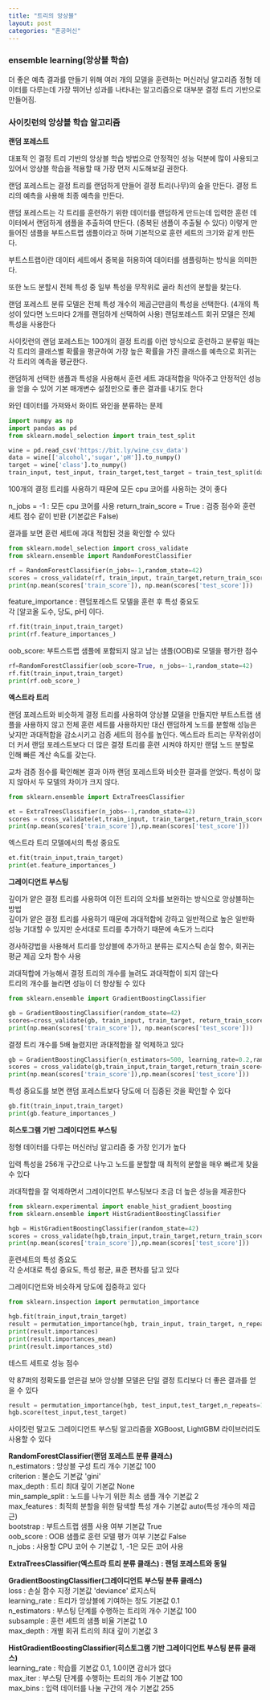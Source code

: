 ```yaml
---
title: "트리의 앙상블"
layout: post
categories: "혼공머신"
---
```


### ensemble learning(앙상블 학습)

더 좋은 예측 결과를 만들기 위해 여러 개의 모델을 훈련하는 머신러닝 알고리즘
정형 데이터를 다루는데 가장 뛰어난 성과를 나타내는 알고리즘으로 대부분 결정 트리 기반으로 만들어짐.

### 사이킷런의 앙상블 학습 알고리즘

**랜덤 포레스트**

대표적
인 결정 트리 기반의 앙상블 학습 방법으로 안정적인 성능 덕분에 많이 사용되고 있어서 앙상블 학습을 적용할 때 가장 먼저 시도해보길 권한다.

랜덤 포레스트는 결정 트리를 랜덤하게 만들어 결정 트리(나무)의 숲을 만든다. 결정 트리의 예측을 사용해 최종 예측을 만든다.

랜덤 포레스트는 각 트리를 훈련하기 위한 데이터를 랜덤하게 만드는데 입력한 훈련 데이터에서 랜덤하게 샘플을 추출하여 만든다. (중복된 샘플이 추출될 수 있다) 이렇게 만들어진 샘플을 부트스트랩 샘플이라고 하며 기본적으로 훈련 세트의 크기와 같게 만든다.

부트스트랩이란 데이터 세트에서 중복을 허용하여 데이터를 샘플링하는 방식을 의미한다.

또한 노드 분할시 전체 특성 중 일부 특성을 무작위로 골라 최선의 분할을 찾는다.

랜덤 포레스트 분류 모델은 전체 특성 개수의 제곱근만큼의 특성을 선택한다. (4개의 특성이 있다면 노드마다 2개를 랜덤하게 선택하여 사용)
랜덤포레스트 회귀 모델은 전체 특성을 사용한다

사이킷런의 랜덤 포레스트는 100개의 결정 트리를 이런 방식으로 훈련하고 분류일 때는 각 트리의 클래스별 확률을 평균하여 가장 높은 확률을 가진 클래스를 예측으로 회귀는 각 트리의 예측을 평균한다.

랜덤하게 선택한 샘플과 특성을 사용해서 훈련 세트 과대적합을 막아주고 안정적인 성능을 얻을 수 있어 기본 매개변수 설정만으로 좋은 결과를 내기도 한다

와인 데이터를 가져와서 화이트 와인을 분류하는 문제

```python
import numpy as np
import pandas as pd
from sklearn.model_selection import train_test_split

wine = pd.read_csv('https://bit.ly/wine_csv_data')
data = wine[['alcohol','sugar','pH']].to_numpy()
target = wine['class'].to_numpy()
train_input, test_input, train_target,test_target = train_test_split(data, target, test_size=0.2,random_state=42)
```

100개의 결정 트리를 사용하기 때문에 모든 cpu 코어를 사용하는 것이 좋다

n_jobs = -1 : 모든 cpu 코어를 사용
return_train_score = True : 검증 점수와 훈련 세트 점수 같이 반환 (기본값은 False)

결과를 보면 훈련 세트에 과대 적합된 것을 확인할 수 있다

```python
from sklearn.model_selection import cross_validate
from sklearn.ensemble import RandomForestClassifier

rf = RandomForestClassifier(n_jobs=-1,random_state=42)
scores = cross_validate(rf, train_input, train_target,return_train_score=True,n_jobs=-1)
print(np.mean(scores['train_score']), np.mean(scores['test_score']))
```

feature_importance : 랜덤포레스트 모델을 훈련 후 특성 중요도  
각 [알코올 도수, 당도, pH] 이다.

```python
rf.fit(train_input,train_target)
print(rf.feature_importances_)
```

oob_score: 부트스트랩 샘플에 포함되지 않고 남는 샘플(OOB)로 모델을 평가한 점수

```python
rf=RandomForestClassifier(oob_score=True, n_jobs=-1,random_state=42)
rf.fit(train_input,train_target)
print(rf.oob_score_)
```

**엑스트라 트리**

랜덤 포레스트와 비슷하게 결정 트리를 사용하여 앙상블 모델을 만들지만 부트스트랩 샘플을 사용하지 않고 전체 훈련 세트를 사용하지만 대신 랜덤하게 노드를 분할해 성능은 낮지만 과대적합을 감소시키고 검증 세트의 점수를 높인다. 엑스트라 트리는 무작위성이 더 커서 랜덤 포레스트보다 더 많은 결정 트리를 훈련 시켜야 하지만 랜덤 노드 분할로 인해 빠른 계산 속도를 갖는다.

교차 검증 점수를 확인해본 결과 아까 랜덤 포레스트와 비슷한 결과를 얻었다. 특성이 많지 않아서 두 모델의 차이가 크지 않다.

```python
from sklearn.ensemble import ExtraTreesClassifier

et = ExtraTreesClassifier(n_jobs=-1,random_state=42)
scores = cross_validate(et,train_input, train_target,return_train_score=True,n_jobs=-1)
print(np.mean(scores['train_score']),np.mean(scores['test_score']))
```

엑스트라 트리 모델에서의 특성 중요도

```python
et.fit(train_input,train_target)
print(et.feature_importances_)
```

**그레이디언트 부스팅**

깊이가 얕은 결정 트리를 사용하여 이전 트리의 오차를 보완하는 방식으로 앙상블하는 방법  
깊이가 얕은 결정 트리를 사용하기 때문에 과대적합에 강하고 일반적으로 높은 일반화 성능 기대할 수 있지만 순서대로 트리를 추가하기 때문에 속도가 느리다

경사하강법을 사용해서 트리를 앙상블에 추가하고 분류는 로지스틱 손실 함수, 회귀는 평균 제곱 오차 함수 사용

과대적합에 가능해서 결정 트리의 개수를 늘려도 과대적합이 되지 않는다  
트리의 개수를 늘리면 성능이 더 향상될 수 있다

```python
from sklearn.ensemble import GradientBoostingClassifier

gb = GradientBoostingClassifier(random_state=42)
scores=cross_validate(gb, train_input, train_target, return_train_score=True,n_jobs=-1)
print(np.mean(scores['train_score']), np.mean(scores['test_score']))
```

결정 트리 개수를 5배 늘렸지만 과대적합을 잘 억제하고 있다

```python
gb = GradientBoostingClassifier(n_estimators=500, learning_rate=0.2,random_state=42)
scores = cross_validate(gb,train_input,train_target,return_train_score=True,n_jobs=-1)
print(np.mean(scores['train_score']),np.mean(scores['test_score']))
```

특성 중요도를 보면 랜덤 포레스트보다 당도에 더 집중된 것을 확인할 수 있다

```python
gb.fit(train_input,train_target)
print(gb.feature_importances_)
```

**히스토그램 기반 그레이디언트 부스팅**

정형 데이터를 다루는 머신러닝 알고리즘 중 가장 인기가 높다

입력 특성을 256개 구간으로 나누고 노드를 분할할 때 최적의 분할을 매우 빠르게 찾을 수 있다

과대적합을 잘 억제하면서 그레이디언트 부스팅보다 조금 더 높은 성능을 제공한다

```python
from sklearn.experimental import enable_hist_gradient_boosting
from sklearn.ensemble import HistGradientBoostingClassifier

hgb = HistGradientBoostingClassifier(random_state=42)
scores = cross_validate(hgb,train_input,train_target,return_train_score=True)
print(np.mean(scores['train_score']),np.mean(scores['test_score']))
```

훈련세트의 특성 중요도  
각 순서대로 특성 중요도, 특성 평균, 표준 편차를 담고 있다

그레이디언트와 비슷하게 당도에 집중하고 있다

```python
from sklearn.inspection import permutation_importance

hgb.fit(train_input,train_target)
result = permutation_importance(hgb, train_input, train_target, n_repeats=10,random_state=42,n_jobs=-1)
print(result.importances)
print(result.importances_mean)
print(result.importances_std)
```

테스트 세트로 성능 점수

약 87퍼의 정확도를 얻은걸 보아 앙상블 모델은 단일 결정 트리보다 더 좋은 결과를 얻을 수 있다

```python
result = permutation_importance(hgb, test_input,test_target,n_repeats=10,random_state=42,n_jobs=-1)
hgb.score(test_input,test_target)
```

사이킷런 말고도 그레이디언트 부스팅 알고리즘을 XGBoost, LightGBM 라이브러리도 사용할 수 있다

**RandomForestClassifier(랜덤 포레스트 분류 클래스)**  
n_estimators : 앙상블 구성 트리 개수 기본값 100<br>criterion : 불순도 기본값 'gini'<br>max_depth : 트리 최대 깊이 기본값 None<br>min_sample_split : 노드를 나누기 위한 최소 샘플 개수 기본값 2<br>max_features : 최적희 분할을 위한 탐색할 특성 개수 기본값 auto(특성 개수의 제곱근)<br>bootstrap : 부트스트랩 샘플 사용 여부 기본값 True<br>oob_score : OOB 샘플로 훈련 모델 평가 여부 기본값 False<br>n_jobs : 사용할 CPU 코어 수 기본값 1, -1은 모든 코어 사용

**ExtraTreesClassifier(엑스트라 트리 분류 클래스) : 랜덤 포레스트와 동일**

**GradientBoostingClassifier(그레이디언트 부스팅 분류 클래스)**  
loss : 손실 함수 지정 기본값 'deviance' 로지스틱<br>learning_rate : 트리가 앙상블에 기여하는 정도 기본값 0.1<br>n_estimators : 부스팅 단계를 수행하는 트리의 개수 기본값 100<br>subsample : 훈련 세트의 샘플 비율 기본값 1.0<br>max_depth : 개별 회귀 트리의 최대 깊이 기본값 3

**HistGradientBoostingClassifier(히스토그램 기반 그레이디언트 부스팅 분류 클래스)**  
learning_rate : 학습률 기본값 0.1, 1.0이면 감쇠가 없다<br>max_iter : 부스팅 단계를 수행하는 트리의 개수 기본값 100<br>max_bins : 입력 데이터를 나눌 구간의 개수 기본값 255
